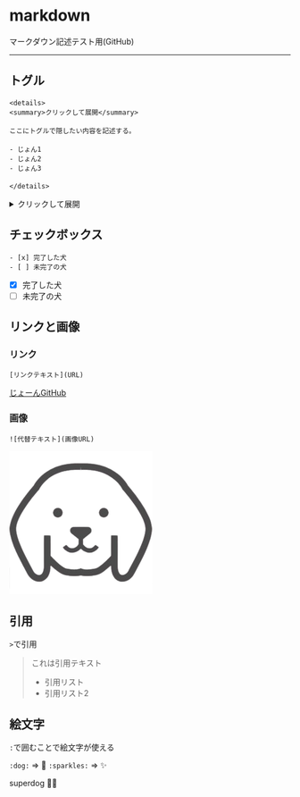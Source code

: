 # markdown

マークダウン記述テスト用(GitHub)

---

## トグル

```
<details>
<summary>クリックして展開</summary>

ここにトグルで隠したい内容を記述する。

- じょん1
- じょん2
- じょん3

</details>
```

<details>
<summary>クリックして展開</summary>

ここにトグルで隠したい内容を記述する。

- じょん1
- じょん2
- じょん3

</details>

## チェックボックス

```
- [x] 完了した犬
- [ ] 未完了の犬
```

- [x] 完了した犬
- [ ] 未完了の犬

## リンクと画像

### リンク

```
[リンクテキスト](URL)
```

[じょーんGitHub](https://github.com/tomo-john)

### 画像

```
![代替テキスト](画像URL)
```

![代替テキスト](images/image.jpeg)

## 引用

`>`で引用

> これは引用テキスト
> - 引用リスト
> - 引用リスト2

## 絵文字

`:`で囲むことで絵文字が使える

`:dog:` => :dog:
`:sparkles:` => :sparkles:

superdog :dog::sparkles:

